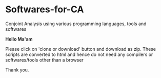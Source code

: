 # Softwares-for-CA
Conjoint Analysis using various programming languages, tools and softwares

<b>Hello Ma'am</b>

Please click on 'clone or download' button and download as zip.
These scripts are converted to html and hence do not need any compilers or softwares/tools other than a browser

Thank you.
